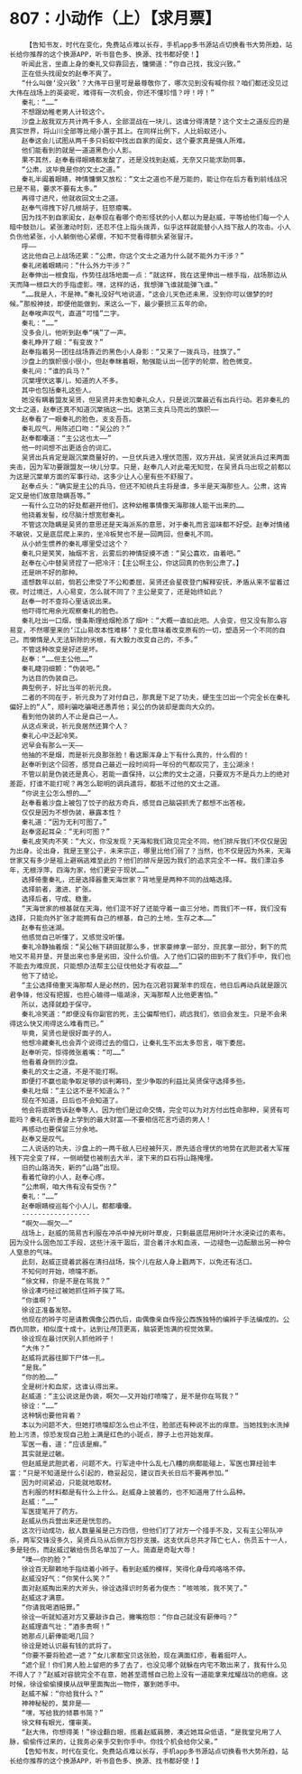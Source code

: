 # 807：小动作（上）【求月票】
        【告知书友，时代在变化，免费站点难以长存，手机app多书源站点切换看书大势所趋，站长给你推荐的这个换源APP，听书音色多、换源、找书都好使！】
       听闻此言，坐直上身的秦礼又仰靠回去，慵懒道：“你自己找，我没兴致。”
       正在低头找闺女的赵奉不爽了。
       “什么叫做‘没兴致’？大伟平日里可是最尊敬你了，哪次见到没有喊你叔？咱们都还没见过大伟在战场上的英姿呢，难得有一次机会，你还不懂珍惜？哼！哼！”
       秦礼：“……”
       不想跟幼稚老男人计较这个。
       沙盘上敌我双方共计两千多人，全部混战在一块儿，这谁分得清楚？这个文士之道反应的是真实世界，将山川全部等比缩小置于其上。在同样比例下，人比蚂蚁还小。
       赵奉这会儿试图从两千多只蚂蚁中找出自家的闺女，这个要求真是强人所难。
       他们能看到的就是一道道黑色小人影。
       果不其然，赵奉看得眼睛都发酸了，还是没找到赵威，无奈又只能求助同事。
       “公肃，这毕竟是你的文士之道。”
       秦礼半阖着眼睛，神情慵懒又放松：“文士之道也不是万能的，能让你在后方看到前线战况已是不易，要求不要有太多。”
       再得寸进尺，他就收回文士之道。
       赵奉气得拽下好几根胡子，狂怒瘪嘴。
       因为找不到自家闺女，赵奉现在看哪个奇形怪状的小人都以为是赵威，平等给他们每一个人暗中鼓劲儿。紧张激动时刻，还忍不住上指头拨弄，似乎这样就能替小人挡下敌人的攻击。小人负伤他紧张，小人躺倒他心紧绷，不知不觉看得额头紧张冒汗。
       呼——
       这比他自己上战场还累：“公肃，你这个文士之道为什么就不能外力干涉？”
       秦礼闭着眼睛问：“什么外力干涉？”
       赵奉伸出一根食指，作势往战场地面一点：“就这样，我在这里伸出一根手指，战场那边从天而降一根巨大的手指虚影。嘿，这样的话，我想弹飞谁就能弹飞谁。”
       “……我是人，不是神。”秦礼没好气地说道，“这会儿天色还未黑，没到你可以做梦的时候。”那般神技，即便他能做到，来这么一下，最少要损三五年的命。
       赵奉唉声叹气，直道“可惜”二字。
       秦礼：“……”
       没多会儿，他听到赵奉“咦”了一声。
       秦礼睁开了眼：“有变故？”
       赵奉指着另一团往战场靠近的黑色小人身影：“又来了一拨兵马，挂旗了。”
       沙盘上的旗帜很小很小，但赵奉眯着眼，勉强能认出一团字的轮廓，脸色微变。
       秦礼问：“谁的兵马？”
       沉棠埋伏这事儿，知道的人不多。
       其中也包括秦礼这些人。
       她没有瞒着盟友吴贤，但吴贤并未告知秦礼众人，只是说沉棠最近有出兵行动。若非秦礼的文士之道，赵奉还真不知道沉棠搞这一出。这第三支兵马亮出的旗帜——
       赵奉看了一眼秦礼的脸色，支支吾吾。
       秦礼叹气，用陈述口吻：“吴公的？”
       赵奉都囔道：“主公这也太——”
       他一时间想不出更适合的词汇。
       吴贤出兵肯定是跟沉棠商量好的，一旦伏兵进入埋伏范围，双方开战，吴贤就派兵过来两面夹击，因为军功要跟盟友一块儿分享。只是，赵奉几人对此毫无知觉，在吴贤兵马出现之前都以为这是沉棠单方面的军事行动，这多少让人心里有些不舒服了。
       赵奉点头：“确实是主公的兵马，但还不知统兵主将是谁，多半是天海那些人。公肃，这肯定又是他们故意隐瞒吾等。”
       一有什么立功的好处都避开他们，这种幼稚事情像天海那拨人能干出来的……
       他挠着发髻，绞尽脑汁想宽慰秦礼。
       不管这次隐瞒是吴贤的意思还是天海派系的意思，对于秦礼而言滋味都不好受。赵奉对情绪不敏锐，又是底层爬上来的，坐冷板凳也不是一回两回，但秦礼不同。
       从小娇生惯养的秦礼哪里受过这个？
       秦礼只是笑笑，抽烟不言，云雾后的神情捉摸不透：“吴公喜欢，由着吧。”
       赵奉在心中替吴贤捏了一把冷汗：【主公啊主公，你这回真的伤到公肃了。】
       还是哄不好的那种。
       遥想数年以前，倘若公肃受了不公和委屈，吴贤还会星夜登门解释安抚，矛盾从来不留着过夜。时过境迁，人心易变，怎么就不同了？主公是变了，还是始终如此？
       赵奉一时不查将心里话说出来。
       他吓得忙用余光观察秦礼的脸色。
       秦礼吐出一口烟，慢条斯理给烟枪添了烟叶：“大概一直如此吧。人会变，但又没有那么容易变，不然哪里来的‘江山易改本性难移’？变化意味着改变原有的一切，塑造另一个不同的自己。而懒惰是人无法斩除的劣根，有大毅力改变自己的，不多。”
       不管这种改变是好还是坏。
       赵奉：“……但主公他……”
       秦礼睫羽细颤：“伪装吧。”
       为达目的伪装自己。
       典型例子，好比当年的祈元良。
       二者的不同在于，祈元良为了对付自己，那真是下足了功夫，硬生生凹出一个完全长在秦礼偏好上的“人”，顺利骗吃骗喝还愚弄他；吴公的伪装却是面向大众的。
       看到他伪装的人不止是自己一人。
       从这点来说，祈元良居然还算个人？
       秦礼心中泛起冷笑。
       迟早会有那么一天——
       他抽的不是烟，而是祈元良那张脸！看这厮浑身上下有什么真的，什么假的！
       赵奉听到这个回答，感觉自己最近一段时间将一年份的气都叹完了，主公湖涂！
       不管以前是伪装还是真心，若能一直保持，以公肃的文士之道，只要双方不是兵力上的绝对差距，打谁不能打呢？再怎么聪明的调兵遣将，都抵不过他的文士之道。
       “你说主公怎么想的……”
       赵奉看着沙盘上被包了饺子的敌方奇兵，感觉自己脑袋抓秃了都想不出答桉。
       仅仅是因为不想伪装，暴露本性？
       秦礼道：“因为无利可图了。”
       赵奉竖起耳朵：“无利可图？”
       秦礼皮笑肉不笑：“大义，你没发现？天海和我们政见完全不同，他们排斥我们不仅仅是因为出身。论出身，我是王室公子，未来宗正，哪里比他们弱了？当然，也不仅是因为外来，天海世家又有多少是祖上避祸逃难至此的？他们的排斥是因为我们的追求完全不一样。我们漂泊多年，无根浮萍，四海为家，他们更安于现状……”
       选择倚重秦礼，还是选择器重天海世家？背地里是两种不同的战略选择。
       选择前者，激进、扩张。
       选择后者，守成、稳重。
       “天海世家的根基就在天海，他们混不好了还能守着一亩三分地，而我们不一样，我们没有选择，只能向外扩张才能拥有自己的根基，自己的土地，生存之本……”
       赵奉有些迷湖。
       他感觉自己听懂了，又感觉没听懂。
       秦礼冷静抽着烟：“吴公帐下耕田就那么多，世家豪绅拿一部分，庶民拿一部分，剩下的荒地又不易开垦，开垦出来也多是劣田，没什么价值。入了他们口袋的田到不了我们手中，我们也不能去为难庶民，只能想办法帮主公征伐他处才有收益……”
       他下了结论。
       “主公选择倚重天海那帮人是必然的，因为在沉君羽翼渐丰的现在，他日后再动兵就是跟沉君争锋，他没有把握，也担心输得一塌湖涂，天海那帮人比他更害怕。”
       所以，选择就趋于保守。
       秦礼冷笑道：“即便没有你副官的死，主公偏帮他们，疏远我们，依旧会发生。只是不会来得这么快又闹得这么难看而已。”
       毕竟，吴贤也是很好面子的人。
       他想冷藏秦礼也会弄个说得过去的借口，让秦礼生不出太多怨言，咽下委屈。
       赵奉听完，惊得微张着嘴：“可……”
       他看着身侧的沙盘。
       秦礼的文士之道，不是不能打啊。
       即便打不赢也能争取足够的谈判筹码，至少争取的利益比吴贤保守选择多些。
       秦礼吐烟：“主公这不是不知道么？”
       现在不知道，日后也不会知道了。
       他会将底牌告诉赵奉等人，因为他们是过命交情，完全可以为对方付出性命那种，吴贤有可能吗？秦礼在祈善身上学到的最大财富——不要相信花言巧语的男人！
       再感动也要保留三分余地。
       赵奉又是叹气。
       二人说话的功夫，沙盘上的一两千敌人已经被歼灭，原先适合埋伏的地势在武胆武者大军摧残下完全变了样，一侧峭壁也被削去大半，滚下来的巨石将山路掩埋。
       旧的山路消失，新的“山路”出现。
       看着忙碌的小人，赵奉心疼。
       “公肃啊，咱大伟有没有受伤？”
       秦礼：“……”
       赵奉眼睛梭巡每个小人儿，都都囔囔。
       -----------------
       “啊欠——啊欠——”
       战场上，赵威的简易吉利服在冲杀中掉光树叶草皮，只剩最底层用树叶汁水浸染过的素布。因为没什么固色加工手段，这些汁液干涸后，混合着汗水和血液，一边褪色一边酝酿出另一种令人窒息的气味。
       此刻，赵威正提着武器在清扫战场，挨个儿在敌人身上戳两下，以免还有活口。
       不知何时开始，喷嚏不断。
       “徐文释，你是不是在骂我？”
       徐诠凑巧经过被她抓住辫子挨了骂。
       “你谁啊？”
       徐诠正准备发怒。
       他现在的辫子可是请教偶像公西仇后，由偶像亲自传授公西族独特的编辫子手法编成的。公西仇同款，相似度十成十。达到让颅顶更高，脑袋更饱满的视觉效果。
       徐诠现在最讨厌别人抓他辫子！
       “大伟？”
       赵威将武器往脚下尸体一扎。
       “是我。”
       “你的脸……”
       全是树汁和血浆，这谁认得出来。
       赵威道：“主公说这是伪装，啊欠——又开始打喷嚏了，是不是你在骂我？”
       徐诠：“……”
       这种锅也要他背着？
       本以为问题不大，但她打喷嚏却怎么也止不住，脸部还有种说不出的痒意。当她找到水洗掉脸上污渍，惊恐发现自己脸上满是红色的小斑点，脖子上也开始发痒。
       军医一看，道：“应该是癣。”
       其实就是过敏。
       但赵威是武胆武者，问题不大。行军途中什么乱七八糟的病都能碰上，军医也算经验丰富：“只是不知道是什么引起的，稳妥起见，建议百夫长日后不要再参加。”
       因为时间紧迫，只能就地取材。
       吉利服的材料都是有什么上什么。赵威身上披着的，也不知道用了什么品种。
       赵威：“……”
       军医提笔开了药方。
       赵威从伤兵营出来还是恍忽的。
       这次行动成功，敌人数量虽是己方四倍，但他们打了对方一个措手不及，又有主公带队冲杀，两军交锋没多久，吴贤兵马从后侧方包抄支援。这支伏兵总共才阵亡七人，伤员五十一人，多是轻伤，而赵威过敏给伤员名单加了一人。简直是奇耻大辱！
       “噗——你的脸？”
       徐诠百无聊赖地手指绕着小辫子。看到赵威的模样，笑得化身母鸡咯咯不停。
       赵威没好气：“你笑什么笑？”
       面对赵威掏出来的大斧头，徐诠选择识时务者为俊杰：“咳咳咳，我不笑了。”
       赵威这才满意。
       “你请我喝酒赔罪。”
       徐诠一听就知道对方又要敲诈自己，撇嘴抱怨：“你自己就没有薪俸吗？”
       赵威理直气壮：“酒多贵啊！”
       她那点儿薪俸能喝几回？
       徐诠是她认识最有钱的武将了。
       “你要不要将脸遮一遮？”女儿家都宝贝这张脸，现在满面红疹，看着挺吓人。
       “遮个屁！你们男人脸上留疤的多了去了，也没见哪个就躲在内宅不敢出来了，我有什么见不得人了？”赵威对容貌完全不在意，她甚至遗憾自己脸上没有一道能拿来炫耀战功的疤痕。这时候，徐诠偷偷摸摸从战甲里面掏出一物件，塞到她手中。
       赵威不解：“你给我什么？”
       神神秘秘的，莫非是——
       “嘿，写给我的倾慕书简？”
       徐文释有眼光，懂审美。
       “赵大伟，你想得美！”徐诠翻白眼，揽着赵威肩膀，凑近她耳朵低语，“是我堂兄用了人脉，偷偷传过来的，让我务必亲手交到你手中。你找个机会给你父亲。”
       【告知书友，时代在变化，免费站点难以长存，手机app多书源站点切换看书大势所趋，站长给你推荐的这个换源APP，听书音色多、换源、找书都好使！】